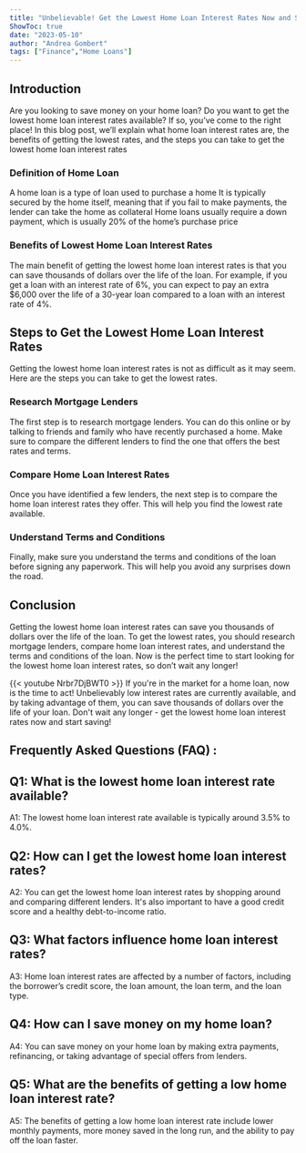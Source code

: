 ```yaml
---
title: "Unbelievable! Get the Lowest Home Loan Interest Rates Now and Save Thousands!"
ShowToc: true 
date: "2023-05-10"
author: "Andrea Gombert" 
tags: ["Finance","Home Loans"]
---
```

## Introduction
Are you looking to save money on your home loan? Do you want to get the lowest home loan interest rates available? If so, you’ve come to the right place! In this blog post, we’ll explain what home loan interest rates are, the benefits of getting the lowest rates, and the steps you can take to get the lowest home loan interest rates 

### Definition of Home Loan
A home loan is a type of loan used to purchase a home It is typically secured by the home itself, meaning that if you fail to make payments, the lender can take the home as collateral Home loans usually require a down payment, which is usually 20% of the home’s purchase price 

### Benefits of Lowest Home Loan Interest Rates
The main benefit of getting the lowest home loan interest rates is that you can save thousands of dollars over the life of the loan. For example, if you get a loan with an interest rate of 6%, you can expect to pay an extra $6,000 over the life of a 30-year loan compared to a loan with an interest rate of 4%. 

## Steps to Get the Lowest Home Loan Interest Rates
Getting the lowest home loan interest rates is not as difficult as it may seem. Here are the steps you can take to get the lowest rates. 

### Research Mortgage Lenders
The first step is to research mortgage lenders. You can do this online or by talking to friends and family who have recently purchased a home. Make sure to compare the different lenders to find the one that offers the best rates and terms. 

### Compare Home Loan Interest Rates
Once you have identified a few lenders, the next step is to compare the home loan interest rates they offer. This will help you find the lowest rate available. 

### Understand Terms and Conditions
Finally, make sure you understand the terms and conditions of the loan before signing any paperwork. This will help you avoid any surprises down the road.

## Conclusion
Getting the lowest home loan interest rates can save you thousands of dollars over the life of the loan. To get the lowest rates, you should research mortgage lenders, compare home loan interest rates, and understand the terms and conditions of the loan. Now is the perfect time to start looking for the lowest home loan interest rates, so don’t wait any longer!

{{< youtube Nrbr7DjBWT0 >}} 
If you're in the market for a home loan, now is the time to act! Unbelievably low interest rates are currently available, and by taking advantage of them, you can save thousands of dollars over the life of your loan. Don't wait any longer - get the lowest home loan interest rates now and start saving!

## Frequently Asked Questions (FAQ) :
## Q1: What is the lowest home loan interest rate available?

A1: The lowest home loan interest rate available is typically around 3.5% to 4.0%. 

## Q2: How can I get the lowest home loan interest rates?

A2: You can get the lowest home loan interest rates by shopping around and comparing different lenders. It's also important to have a good credit score and a healthy debt-to-income ratio. 

## Q3: What factors influence home loan interest rates?

A3: Home loan interest rates are affected by a number of factors, including the borrower’s credit score, the loan amount, the loan term, and the loan type. 

## Q4: How can I save money on my home loan?

A4: You can save money on your home loan by making extra payments, refinancing, or taking advantage of special offers from lenders. 

## Q5: What are the benefits of getting a low home loan interest rate?

A5: The benefits of getting a low home loan interest rate include lower monthly payments, more money saved in the long run, and the ability to pay off the loan faster.



